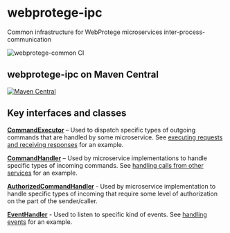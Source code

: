 # webprotege-ipc
Common infrastructure for WebProtege microservices inter-process-communication


![webprotege-common CI](https://github.com/protegeproject/webprotege-ipc/actions/workflows/ci.yaml/badge.svg)

## webprotege-ipc on Maven Central

[![Maven Central](https://maven-badges.herokuapp.com/maven-central/edu.stanford.protege/webprotege-ipc/badge.svg)](https://maven-badges.herokuapp.com/maven-central/edu.stanford.protege/webprotege-ipc)

## Key interfaces and classes



[**CommandExecutor**](https://github.com/protegeproject/webprotege-ipc/blob/main/src/main/java/edu/stanford/protege/webprotege/ipc/CommandExecutor.java) – Used to dispatch specific types of outgoing commands that are handled by some microservice.  See [executing requests and receiving responses](https://github.com/protegeproject/webprotege-next-gen/wiki/Microservice-Implementation#executing-requests-and-receiving-responses) for an example.

[**CommandHandler**](https://github.com/protegeproject/webprotege-ipc/blob/main/src/main/java/edu/stanford/protege/webprotege/ipc/CommandHandler.java) – Used by microservice implementations to handle specific types of incoming commands.  See [handling calls from other services](https://github.com/protegeproject/webprotege-next-gen/wiki/Microservice-Implementation#handling-calls-from-other-services) for an example.

[**AuthorizedCommandHandler**](https://github.com/protegeproject/webprotege-ipc/blob/main/src/main/java/edu/stanford/protege/webprotege/ipc/AuthorizedCommandHandler.java) - Used by microservice implementation to handle specific types of incoming that require some level of authorization on the part of the sender/caller. 

[**EventHandler**](https://github.com/protegeproject/webprotege-ipc/blob/main/src/main/java/edu/stanford/protege/webprotege/ipc/EventHandler.java) - Used to listen to specific kind of events.  See [handling events](https://github.com/protegeproject/webprotege-next-gen/wiki/Microservice-Implementation#handling-events) for an example.
